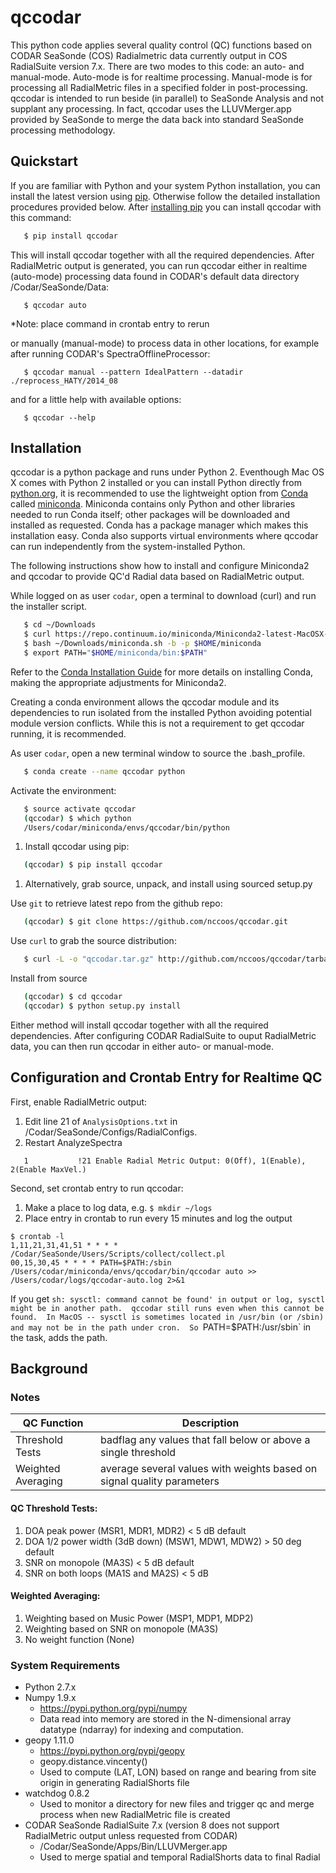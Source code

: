 # qccodar

This python code applies several quality control (QC) functions based
on CODAR SeaSonde (COS) Radialmetric data currently output in COS
RadialSuite version 7.x. There are two modes to this code: an auto-
and manual-mode.  Auto-mode is for realtime processing. Manual-mode is
for processing all RadialMetric files in a specified folder in
post-processing. qccodar is intended to run beside (in parallel) to
SeaSonde Analysis and not supplant any processing.  In fact, qccodar
uses the LLUVMerger.app provided by SeaSonde to merge the data back
into standard SeaSonde processing methodology.

## Quickstart

If you are familiar with Python and your system Python installation,
you can install the latest version using
[pip](http://pypi.python.org/pypi/pip). Otherwise follow the detailed
installation procedures provided below. After [installing
pip](http://www.pip-installer.org/en/latest/installing.html) you can
install qccodar with this command:

```bash
   $ pip install qccodar
```

This will install qccodar together with all the required
dependencies. After RadialMetric output is generated, you can run
qccodar either in realtime (auto-mode) processing data found in
CODAR's default data directory /Codar/SeaSonde/Data:

```
   $ qccodar auto
```
*Note:  place command in crontab entry to rerun 

or manually (manual-mode) to process data in other locations, for
example after running CODAR's SpectraOfflineProcessor:

```
   $ qccodar manual --pattern IdealPattern --datadir ./reprocess_HATY/2014_08
```

and for a little help with available options:
```
   $ qccodar --help
```


## Installation

qccodar is a python package and runs under Python 2. Eventhough Mac
OS X comes with Python 2 installed or you can install Python
directly from
[python.org](https://wiki.python.org/moin/BeginnersGuide/Download), it
is recommended to use the lightweight option from
[Conda](https://conda.io/docs/index.html) called
[miniconda](https://conda.io/miniconda.html).  Miniconda contains only
Python and other libraries needed to run Conda itself; other packages
will be downloaded and installed as requested.  Conda has a package
manager which makes this installation easy.  Conda also supports
virtual environments where qccodar can run independently from the
system-installed Python. 

The following instructions show how to install and configure Miniconda2
and qccodar to provide QC'd Radial data based on RadialMetric output.  

While logged on as user `codar`, open a terminal to download (curl) and run the installer script. 

```bash
   $ cd ~/Downloads
   $ curl https://repo.continuum.io/miniconda/Miniconda2-latest-MacOSX-x86_64.sh -o "miniconda.sh"
   $ bash ~/Downloads/miniconda.sh -b -p $HOME/miniconda
   $ export PATH="$HOME/miniconda/bin:$PATH"
```

Refer to the [Conda Installation
Guide](https://conda.io/docs/user-guide/install/index.html) for more
details on installing Conda, making the appropriate adjustments for Miniconda2. 

Creating a conda environment allows the qccodar module and its
dependencies to run isolated from the installed Python avoiding
potential module version conflicts.  While this is not a requirement
to get qccodar running, it is recommended.

As user `codar`, open a new terminal window to source the .bash_profile.

```bash
   $ conda create --name qccodar python
```

Activate the environment:
```bash
   $ source activate qccodar
   (qccodar) $ which python
   /Users/codar/miniconda/envs/qccodar/bin/python
```

1. Install qccodar using pip:
```bash
   (qccodar) $ pip install qccodar
```

1. Alternatively, grab source, unpack, and install using sourced setup.py

Use `git` to retrieve latest repo from the github repo:
```bash
   (qccodar) $ git clone https://github.com/nccoos/qccodar.git
```

Use `curl` to grab the source distribution:
```bash
   $ curl -L -o "qccodar.tar.gz" http://github.com/nccoos/qccodar/tarball/master/
```

Install from source
```bash
   (qccodar) $ cd qccodar
   (qccodar) $ python setup.py install
```

Either method will install qccodar together with all the required
dependencies.  After configuring CODAR RadialSuite to ouput
RadialMetric data, you can then run qccodar in either auto- or
manual-mode. 

## Configuration and Crontab Entry for Realtime QC

First, enable RadialMetric output:

1. Edit line 21 of `AnalysisOptions.txt` in /Codar/SeaSonde/Configs/RadialConfigs.
1. Restart AnalyzeSpectra

```
   1           !21 Enable Radial Metric Output: 0(Off), 1(Enable), 2(Enable MaxVel.)
```

Second, set crontab entry to run qccodar:

1. Make a place to log data, e.g. `$ mkdir ~/logs`
1. Place entry in crontab to run every 15 minutes and log the output

```
$ crontab -l
1,11,21,31,41,51 * * * * /Codar/SeaSonde/Users/Scripts/collect/collect.pl
00,15,30,45 * * * * PATH=$PATH:/sbin /Users/codar/miniconda/envs/qccodar/bin/qccodar auto >> /Users/codar/logs/qccodar-auto.log 2>&1
```

If you get `sh: sysctl: command cannot be found' in output or log,
sysctl might be in another path.  qccodar still runs even when this
cannot be found.  In MacOS -- sysctl is sometimes located in /usr/bin
(or /sbin) and may not be in the path under cron.  So
`PATH=$PATH:/usr/sbin` in the task, adds the path.

## Background

### Notes

| QC Function        | Description |
| -----------        | ----------- |
| Threshold Tests    | badflag any values that fall below or above a single threshold |
| Weighted Averaging | average several values with weights based on signal quality parameters |

#### QC Threshold Tests:
1. DOA peak power (MSR1, MDR1, MDR2) < 5 dB default 
1. DOA 1/2 power width (3dB down) (MSW1, MDW1, MDW2) > 50 deg default
1. SNR on monopole (MA3S) < 5 dB default
1. SNR on both loops (MA1S and MA2S) < 5 dB

#### Weighted Averaging:
1. Weighting based on Music Power (MSP1, MDP1, MDP2)
1. Weighting based on SNR on monopole (MA3S)
1. No weight function (None) 
 
### System Requirements

- Python 2.7.x
- Numpy 1.9.x
    - https://pypi.python.org/pypi/numpy
    - Data read into memory are stored in the N-dimensional array datatype (ndarray) for indexing and computation.
- geopy 1.11.0
    - https://pypi.python.org/pypi/geopy
    - geopy.distance.vincenty()
    - Used to compute (LAT, LON) based on range and bearing from site origin in generating RadialShorts file
- watchdog 0.8.2
    - Used to monitor a directory for new files and trigger qc and merge process when new RadialMetric file is created
- CODAR SeaSonde RadialSuite 7.x (version 8 does not support RadialMetric output unless requested from CODAR)
    - /Codar/SeaSonde/Apps/Bin/LLUVMerger.app
    - Used to merge spatial and temporal RadialShorts data to final Radial
